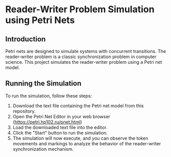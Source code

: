 # Reader-Writer Problem Simulation using Petri Nets
## Introduction
Petri nets are designed to simulate systems with concurrent transitions.
The reader-writer problem is a classic synchronization problem in computer science.
This project simulates the reader-writer problem using a Petri net model.
## Running the Simulation
To run the simulation, follow these steps:

1. Download the text file containing the Petri net model from this repository.
2. Open the Petri Net Editor in your web browser (https://petri.hp102.ru/pnet.html)
3. Load the downloaded text file into the editor.
4. Click the "Start" button to run the simulation.
5. The simulation will now execute, and you can observe the token movements and markings to analyze the behavior of the reader-writer synchronization mechanism.
